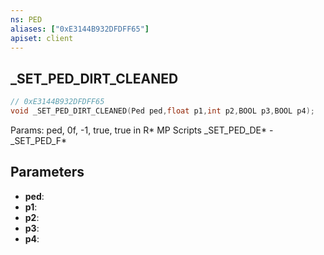 ```yaml
---
ns: PED
aliases: ["0xE3144B932DFDFF65"]
apiset: client
---
```

## _SET_PED_DIRT_CLEANED

```c
// 0xE3144B932DFDFF65
void _SET_PED_DIRT_CLEANED(Ped ped,float p1,int p2,BOOL p3,BOOL p4);
```

Params: ped, 0f, -1, true, true in R* MP Scripts
_SET_PED_DE* - _SET_PED_F*

## Parameters
* **ped**:
* **p1**:
* **p2**:
* **p3**:
* **p4**:



